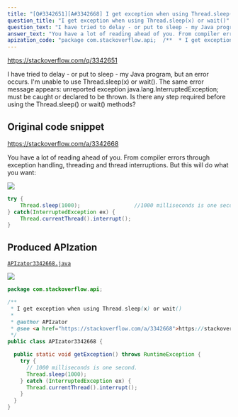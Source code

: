```yaml
---
title: "[Q#3342651][A#3342668] I get exception when using Thread.sleep(x) or wait()"
question_title: "I get exception when using Thread.sleep(x) or wait()"
question_text: "I have tried to delay - or put to sleep - my Java program, but an error occurs. I'm unable to use Thread.sleep(x) or wait(). The same error message appears: unreported exception java.lang.InterruptedException; must be caught or declared to be thrown. Is there any step required before using the Thread.sleep() or wait() methods?"
answer_text: "You have a lot of reading ahead of you. From compiler errors through exception handling, threading and thread interruptions. But this will do what you want:"
apization_code: "package com.stackoverflow.api;  /**  * I get exception when using Thread.sleep(x) or wait()  *  * @author APIzator  * @see <a href=\"https://stackoverflow.com/a/3342668\">https://stackoverflow.com/a/3342668</a>  */ public class APIzator3342668 {    public static void getException() throws RuntimeException {     try {       // 1000 milliseconds is one second.       Thread.sleep(1000);     } catch (InterruptedException ex) {       Thread.currentThread().interrupt();     }   } }"
---
```


https://stackoverflow.com/q/3342651

I have tried to delay - or put to sleep - my Java program, but an error occurs.
I&#x27;m unable to use Thread.sleep(x) or wait(). The same error message appears:
unreported exception java.lang.InterruptedException; must be caught or declared to be thrown.
Is there any step required before using the Thread.sleep() or wait() methods?



## Original code snippet

https://stackoverflow.com/a/3342668

You have a lot of reading ahead of you. From compiler errors through exception handling, threading and thread interruptions. But this will do what you want:

<div class="code-logo"><img src="/stackoverflow.png" /></div>

```java
try {
    Thread.sleep(1000);                 //1000 milliseconds is one second.
} catch(InterruptedException ex) {
    Thread.currentThread().interrupt();
}
```

## Produced APIzation

[`APIzator3342668.java`](https://github.com/pasqualesalza/apization-temp-data/raw/master/search/APIzator3342668.java)

<div class="code-logo"><img src="/apizator.png" /></div>

```java
package com.stackoverflow.api;

/**
 * I get exception when using Thread.sleep(x) or wait()
 *
 * @author APIzator
 * @see <a href="https://stackoverflow.com/a/3342668">https://stackoverflow.com/a/3342668</a>
 */
public class APIzator3342668 {

  public static void getException() throws RuntimeException {
    try {
      // 1000 milliseconds is one second.
      Thread.sleep(1000);
    } catch (InterruptedException ex) {
      Thread.currentThread().interrupt();
    }
  }
}

```